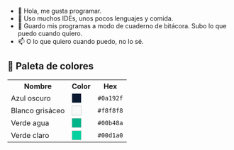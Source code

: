 - 👋 Hola, me gusta programar.
- 👀 Uso muchos IDEs, unos pocos lenguajes y comida.
- 💞️ Guardo mis programas a modo de cuaderno de bitácora. Subo lo que puedo cuando quiero.
- 📫 O lo que quiero cuando puedo, no lo sé.

<h2>🎨 Paleta de colores</h2>

<table>
  <tr>
    <th>Nombre</th>
    <th>Color</th>
    <th>Hex</th>
  </tr>
  <tr>
    <td>Azul oscuro</td>
    <td><div style="width: 20px; height: 20px; background-color: #0a192f; border: 1px solid #ccc;"></div></td>
    <td><code>#0a192f</code></td>
  </tr>
  <tr>
    <td>Blanco grisáceo</td>
    <td><div style="width: 20px; height: 20px; background-color: #f8f8f8; border: 1px solid #ccc;"></div></td>
    <td><code>#f8f8f8</code></td>
  </tr>
  <tr>
    <td>Verde agua</td>
    <td><div style="width: 20px; height: 20px; background-color: #00b48a; border: 1px solid #ccc;"></div></td>
    <td><code>#00b48a</code></td>
  </tr>
  <tr>
    <td>Verde claro</td>
    <td><div style="width: 20px; height: 20px; background-color: #00d1a0; border: 1px solid #ccc;"></div></td>
    <td><code>#00d1a0</code></td>
  </tr>
</table>
